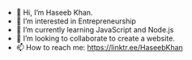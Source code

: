 - 👋 Hi, I’m Haseeb Khan.
- 👀 I’m interested in Entrepreneurship
- 🌱 I’m currently learning JavaScript and Node.js
- 💞️ I’m looking to collaborate to create a website.
- 📫 How to reach me: https://linktr.ee/HaseebKhan
